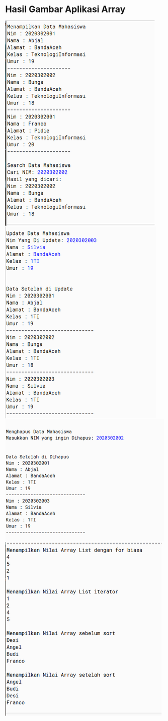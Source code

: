 # Hasil Gambar Aplikasi Array

[![N|Solid](https://github.com/abjalriski01/abjal001/blob/master/gambar1.png)](https://github.com/abjalriski01/abjal001/blob/master/gambar1.png)
[![N|Solid](https://github.com/abjalriski01/abjal001/blob/master/gambar2.png)](https://github.com/abjalriski01/abjal001/blob/master/gambar2.png)
[![N|Solid](https://github.com/abjalriski01/abjal001/blob/master/gambar3.png)](https://github.com/abjalriski01/abjal001/blob/master/gambar3.png)
[![N|Solid](https://github.com/abjalriski01/abjal001/blob/master/gambar4.png)](https://github.com/abjalriski01/abjal001/blob/master/gambar4.png)



